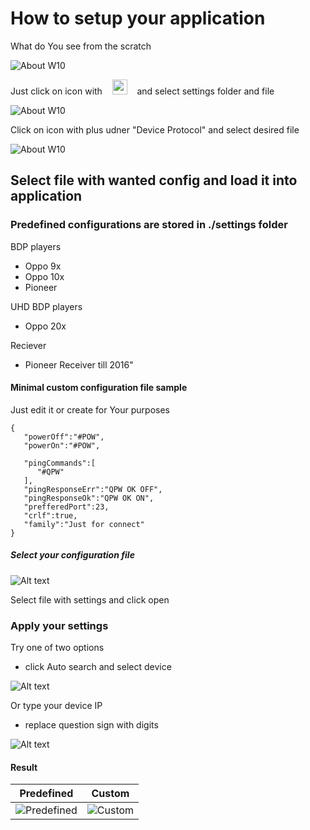 # How to setup your application

What do You see from the scratch

![About W10](images/Original.png)

Just click on icon with &nbsp;&nbsp;&nbsp;<img src="../../../src/images/connect-red.png" width="24" height="24"/>&nbsp;&nbsp;&nbsp; and select settings folder and file

![About W10](images/Select-Device.png)

Click on icon with plus udner "Device Protocol" and select desired file

![About W10](images/dev.png)

## Select file with wanted config and load it into application
### Predefined configurations are stored in ./settings folder 

BDP players

* Oppo 9x
* Oppo 10x
* Pioneer 

UHD BDP players
* Oppo 20x

Reciever
* Pioneer Receiver till 2016"


#### Minimal custom configuration file sample

Just edit it or create for Your purposes

```
{
   "powerOff":"#POW",
   "powerOn":"#POW",

   "pingCommands":[
      "#QPW"
   ],
   "pingResponseErr":"QPW OK OFF",
   "pingResponseOk":"QPW OK ON",
   "prefferedPort":23,
   "crlf":true,
   "family":"Just for connect"
} 
```

##### Select your configuration file
![Alt text](image.png)

Select file with settings and click open

### Apply your settings

Try one of two options 

* click Auto search and select device

![Alt text](images/auto-search.png)

Or type your device IP

* replace question sign with digits

![Alt text](images/ip.png)

#### Result

Predefined | Custom
----------- | ------------
![Predefined](images/predefined.png) | ![Custom](images/custom.png)  
